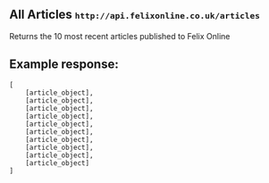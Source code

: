 <div class="page-header">
    <h2>All Articles <small><code>http://api.felixonline.co.uk/articles</code></small></h2>
</div>

Returns the 10 most recent articles published to Felix Online

## Example response:
    [
        [article_object],
        [article_object],
        [article_object],
        [article_object],
        [article_object],
        [article_object],
        [article_object],
        [article_object],
        [article_object],
        [article_object]
    ]
